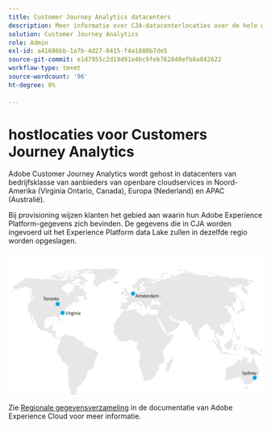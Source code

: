 ```yaml
---
title: Customer Journey Analytics datacenters
description: Meer informatie over CJA-datacenterlocaties over de hele wereld.
solution: Customer Journey Analytics
role: Admin
exl-id: a41686bb-1a7b-4d27-8415-f4a1880b7de5
source-git-commit: e1d7955c2d19d91e4bc9feb762840efb8a842622
workflow-type: tm+mt
source-wordcount: '96'
ht-degree: 0%

---
```


# hostlocaties voor Customers Journey Analytics

Adobe Customer Journey Analytics wordt gehost in datacenters van bedrijfsklasse van aanbieders van openbare cloudservices in Noord-Amerika (Virginia Ontario, Canada), Europa (Nederland) en APAC (Australië).

Bij provisioning wijzen klanten het gebied aan waarin hun Adobe Experience Platform-gegevens zich bevinden. De gegevens die in CJA worden ingevoerd uit het Experience Platform data Lake zullen in dezelfde regio worden opgeslagen.

![CJA-datacenters](assets/data-centers.png)

Zie [Regionale gegevensverzameling](https://experienceleague.adobe.com/en/docs/core-services/interface/data-collection/rdc) in de documentatie van Adobe Experience Cloud voor meer informatie.
